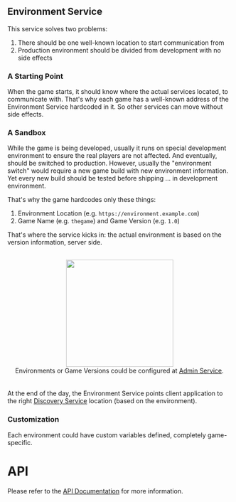 ## Environment Service
This service solves two problems:

1. There should be one well-known location to start communication from
2. Production environment should be divided from development with no side effects

### A Starting Point
When the game starts, it should know where the actual services located, to communicate with. That's why each game has a well-known address of the Environment Service hardcoded in it. So other services can move without side effects.

### A Sandbox
While the game is being developed, usually it runs on special development environment to ensure the real players are not affected. And eventually, should be switched to production. However, usually the "environment switch" would require a new game build with new environment information. Yet every new build should be tested before shipping ... in development environment.

That's why the game hardcodes only these things:

1. Environment Location (e.g. `https://environment.example.com`)
2. Game Name (e.g. `thegame`) and Game Version (e.g. `1.0`)

That's where the service kicks in: the actual environment is based on the version information, server side.
<br><br>
<div align="center"><img src="https://cloud.githubusercontent.com/assets/1666014/22352370/8214fb22-e424-11e6-80d6-f1ba3c863dc9.png" height="241"/>
<br>
Environments or Game Versions could be configured at <a href="https://github.com/anthill-services/anthill-admin">Admin Service</a>.
</div>
<br><br>
At the end of the day, the Environment Service points client application to the right <a href="https://github.com/anthill-services/anthill-discovery">Discovery Service</a> location (based on the environment).

### Customization
Each environment could have custom variables defined, completely game-specific.

# API
Please refer to the <a href="https://github.com/anthill-services/anthill-environment/wiki/API">API Documentation</a> for more information.